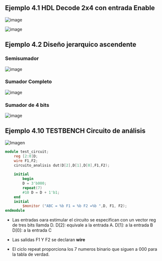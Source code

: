 ## Ejemplo 4.1 HDL Decode 2x4 con entrada Enable


![image](img/decode2x4.png)

![image](img/decode2x4_code.png)


## Ejemplo 4.2 Diseño jerarquico ascendente

### Semisumador
![image](img/half_adder.png)

### Sumador Completo

![image](img/full_adder.png)


### Sumador de 4 bits 

![image](img/4bits_adder.png)


## Ejemplo 4.10 TESTBENCH Circuito de análisis
![Imagen](img/ejemplo_analisis.png)

~~~verilog
module test_circuit;
    reg [2:0]D;
    wire F1,F2;
    circuito_analisis dut(D[2],D[1],D[0],F1,F2);
    
    initial
        begin
        D = 3'b000;
        repeat(7)
        #10 D = D + 1'b1;
    end
    initial
        $monitor ("ABC = %b F1 = %b F2 =%b ",D, F1, F2);
endmodule
~~~

- Las entradas oara estimular el circuito se especifican con un vector reg de tres bits llamda D.
D[2]: equivale a la entrada A. 
D[1]: a la entrada B
D[0]: a la entrada C

- Las salidas F1 Y F2 se declaran **wire**
- El ciclo repeat proporciona los 7 numeros binario que siguen a 000 para la tabla de verdad.

